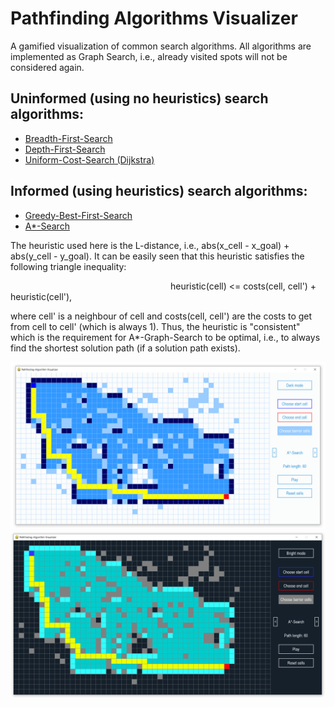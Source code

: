 # Pathfinding Algorithms Visualizer

A gamified visualization of common search algorithms. All algorithms are implemented as Graph Search, i.e., already visited spots will not be considered again.

## Uninformed (using no heuristics) search algorithms:
* [Breadth-First-Search](https://github.com/mrk-drn/pathfinding-algorithms-visualizer/blob/master/breadth_first_graphsearch.py)
* [Depth-First-Search](https://github.com/mrk-drn/pathfinding-algorithms-visualizer/blob/master/depth_first_graphsearch.py)
* [Uniform-Cost-Search (Dijkstra)](https://github.com/mrk-drn/pathfinding-algorithms-visualizer/blob/master/uniform_cost_graphsearch.py)

## Informed (using heuristics) search algorithms:
* [Greedy-Best-First-Search](https://github.com/mrk-drn/pathfinding-algorithms-visualizer/blob/master/greedy_best_first_graphsearch.py)
* [A*-Search](https://github.com/mrk-drn/pathfinding-algorithms-visualizer/blob/master/astar_graphsearch.py)

The heuristic used here is the L-distance, i.e., abs(x_cell - x_goal) + abs(y_cell - y_goal). It can be easily seen that this heuristic satisfies the following triangle inequality:

&nbsp;&nbsp;&nbsp;&nbsp;&nbsp;&nbsp;&nbsp;&nbsp;&nbsp;&nbsp;&nbsp;&nbsp;&nbsp;&nbsp;&nbsp;&nbsp;&nbsp;&nbsp;&nbsp;&nbsp;&nbsp;&nbsp;&nbsp;&nbsp;&nbsp;&nbsp;&nbsp;&nbsp;&nbsp;&nbsp;&nbsp;&nbsp;&nbsp;&nbsp;&nbsp;&nbsp;&nbsp;&nbsp;&nbsp;&nbsp;&nbsp;&nbsp;&nbsp;&nbsp;&nbsp;&nbsp;&nbsp;&nbsp;&nbsp;&nbsp;&nbsp;&nbsp;&nbsp;&nbsp;&nbsp;&nbsp;&nbsp;&nbsp;&nbsp;&nbsp;&nbsp;&nbsp;&nbsp;&nbsp; heuristic(cell) <= costs(cell, cell') + heuristic(cell'),
			
where cell' is a neighbour of cell and costs(cell, cell') are the costs to get from cell to cell' (which is 
always 1). Thus, the heuristic is "consistent" which is the requirement for A*-Graph-Search to be optimal, i.e., to always find the shortest solution path (if a solution path exists).

<img src="demo-images/demo_bright_mode.PNG">

<img src="demo-images/demo_dark_mode.PNG"> 
